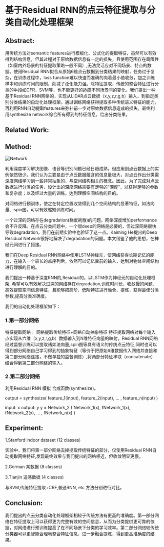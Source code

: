 # 基于Residual RNN的点云特征提取与分类自动化处理框架

## Abstract:
用传统方法对semantic features进行模板化、公式化的提取特征，虽然可以有效得到结构信息，但其过程对于原始数据信息有一定的损失，且使用范围存在局限性（如室内外场景的特征提取策略一般不同）,无法灵活应对不同场景、特点的数据。使用Residual RNN拟合从原始6维点云数据到分类结果的映射，任务过于复杂，在训练过程中，loss function难以快速而准确的向着最小值收敛，加之训练样本和训练时间的限制，削减了泛化能力强。除特征提取，传统的整合特征进行分类的手段如CFR、SVM等，也不能更好的适应不同场景间的变化。我们提出一种基于Residual RNN网络的，实现从LIDAR点云数据（x,y,z,r,g,b）输入，到指定类别分类结果的自动化处理框架。通过训练网络获得提取多种传统语义特征的能力，再利用RNN自动提取features来弥补前一步对原始数据信息造成的损失，最终利用synthesize network综合所有得到的特征信息，给出分类结果。

## Related Work:


## Method:
![Network](https://github.com/hardyqr/Learning_Notes_of_DL_Models/blob/master/Point_Cloud_Classification/WechatIMG3.jpeg)

利用深度学习解决图像、语音等识别问题已经日趋成熟，但应用到点云数据上的实例依然很少。我们认为主要是由于点云数据蕴含的信息量极大，对点云作出分类需深度网络学习到一些非常抽象的、与空间结构相关的概念。因此，为了完成对点云数据进行分类的任务，设计出的深度网络需要有足够的“深度”，以获得足够的参数和复杂度；以及经过大量的训练，达到理解空间结构的目的。

对网络进行预训练，使之在特定位置收敛得到几个空间结构的显著特征，如法向量、spin图，可以有效缩短训练时间。

一个过深的网络存在degradation(梯度耗散)的问题，网络深度增加performance会不升反降。在点云分类问题中，一个很deep的网络是必要的，但过深网络很快导致degradation，我们在前期实验中也验证了这一点。Kaiming He提出的Deep Residual Network很好地解决了degradation的问题。本文借鉴了他的思想，在神经元间进行了搭接。

我们在Deep Residual RNN网络中使用LSTM神经元，使网络获得长期记忆的能力，在输入一个较长的点序列后，依然可以记忆靠前的输入，达到对物体空间结构进行理解的目的。

我们提出一种基于深度RNN的,Residual的，以LSTM作为神经元的自动化处理框架, 希望可以有效解决过深的网络存在degradation,训练时间长、收敛慢的问题, 高效提取空间信息特征，且能够把高阶、低阶特征进行融合、提炼，获得最佳分类参数,提高分类准确度。

我们的自动化处理框架如下：


### 1.第一部分网络
特征提取网络：
网络提取传统特征+网络自动抽象特征
特征提取网络对每个输入点实现从六维（x,y,z,r,g,b）数据输入到N维特征向量的映射。Residual RNN网络经过监督训练可以提取诸如法向量,spin图等具有语义的传统点云特征,同时也可以得到部分网络自己学习得到的抽象特征（等价于把原始6维数据传入网络并直接和第二部分网络连接，不做单独的监督训练）,将两部分特征串联（concatenate）结合得到第二部分网络的输入。


### 2.第二部分网络

利用Residual RNN 模拟  合成函数(synthesize)。

output = synthesize( feature_1(input), feature_2(input), ... , feature_n(input) )

input: x
output: y
y = Network_2 ( Network_1(x), fNetwork_1(x), fNetwork_2(x), ... , fNetwork_n(x) )


## Experiment:

1.Stanford indoor dataset (12 classes)

实验中，我们将第一部分网络去掉提取传统特征的部分，仅使用Residual RNN自动提取网络特征,发现最终效果与我们提出的网络相近，但收敛明显更慢。


2.German 某数据 (8 classes)

3.Tianjin 遥感数据 (4 classes)

与SVM,传统特征提取+CRF,普通RNN, etc 方法分别进行对比。

## Conclusion:

我们提出的点云分类自动化处理框架相较于传统方法有更高的准确度。第一部分网络在特征提取上可以获得更为完整有效的空间信息，从而为分类提供更可靠的依据，对网络进行预训练提高了在不同场景下分类的学习效率。第二部分网络较传统分类器可以更智能合理地整合特征信息，进一步融合提炼，得到更高准确度的结果。
